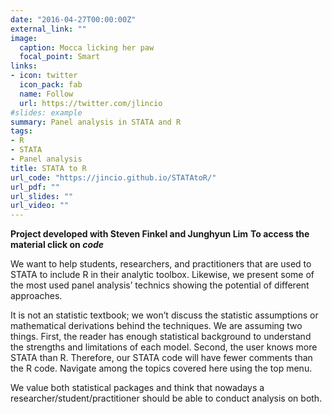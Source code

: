 ```yaml
---
date: "2016-04-27T00:00:00Z"
external_link: ""
image:
  caption: Mocca licking her paw
  focal_point: Smart
links:
- icon: twitter
  icon_pack: fab
  name: Follow
  url: https://twitter.com/jlincio
#slides: example
summary: Panel analysis in STATA and R
tags:
- R
- STATA
- Panel analysis
title: STATA to R
url_code: "https://jincio.github.io/STATAtoR/"
url_pdf: ""
url_slides: ""
url_video: ""
---
```

**Project developed with Steven Finkel and Junghyun Lim**
**To access the material click on *code***

We want to help students, researchers, and practitioners that are used to STATA to include R in their analytic toolbox. Likewise, we present some of the most used panel analysis’ technics showing the potential of different approaches.

It is not an statistic textbook; we won’t discuss the statistic assumptions or mathematical derivations behind the techniques. We are assuming two things. First, the reader has enough statistical background to understand the strengths and limitations of each model. Second, the user knows more STATA than R. Therefore, our STATA code will have fewer comments than the R code. Navigate among the topics covered here using the top menu.

We value both statistical packages and think that nowadays a researcher/student/practitioner should be able to conduct analysis on both.

